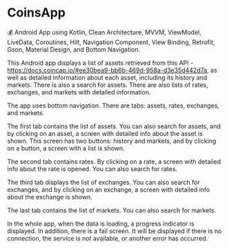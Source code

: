 # CoinsApp
💰 Android App using Kotlin, Clean Architecture, MVVM, ViewModel, LiveData, Coroutines, Hilt, Navigation Component, View Binding, Retrofit, Gson, Material Design, and Bottom Navigation.

This Android app displays a list of assets retrieved from this API - https://docs.coincap.io/#ee30bea9-bb6b-469d-958a-d3e35d442d7a, as well as detailed information about each asset, including its history and markets. There is also a search for assets. There are also lists of rates, exchanges, and markets with detailed information.

The app uses bottom navigation. There are tabs: assets, rates, exchanges, and markets.

The first tab contains the list of assets. You can also search for assets, and by clicking on an asset, a screen with detailed info about the asset is shown. This screen has two buttons: history and markets, and by clicking on a button, a screen with a list is shown.

The second tab contains rates. By clicking on a rate, a screen with detailed info about the rate is opened. You can also search for rates.

The third tab displays the list of exchanges. You can also search for exchanges, and by clicking on an exchange, a screen with detailed info about the exchange is shown.

The last tab contains the list of markets. You can also search for markets.

In the whole app, when the data is loading, a progress indicator is displayed. In addition, there is a fail screen. It will be displayed if there is no connection, the service is not available, or another error has occurred.

